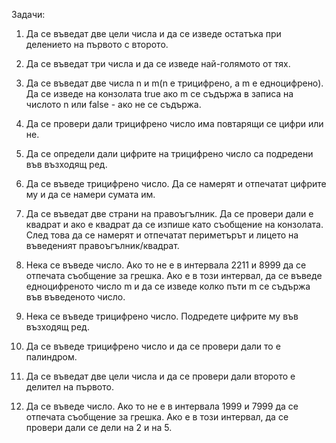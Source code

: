 Задачи:

1. Да се въведат две цели числа и да се изведе остатъка при делението на първото с второто.

2. Да се въведат три числа и да се изведе най-голямото от тях.

3. Да се въведат две числа n и m(n е трицифрено, а m е едноцифрено). Да се изведе на конзолата true ако m се съдържа в записа на числото n или false - ако не се съдържа.

4. Да се провери дали трицифрено число има повтарящи се цифри или не.

5. Да се определи дали цифрите на трицифрено число са подредени във възходящ ред.

6. Да се въведе трицифрено число. Да се намерят и отпечатат цифрите му и да се намери сумата им.

7. Да се въведат две страни на правоъгълник. Да се провери дали е квадрат и ако е квадрат да се изпише като съобщение на конзолата. След това да се намерят и отпечатат периметърът и лицето на въведеният правоъгълник/квадрат.

8. Нека се въведе число. Ако то не е в интервала 2211 и 8999 да се отпечата съобщение за грешка. Ако е в този интервал, да се въведе едноцифреното число m и да се изведе колко пъти m се съдържа във въведеното число.

9. Нека се въведе трицифрено число. Подредете цифрите му във възходящ ред.

10. Да се въведе трицифрено число и да се провери дали то е палиндром.

11. Да се въведат две цели числа и да се провери дали второто е делител на първото.

12. Да се въведе число. Ако то не е в интервала 1999 и 7999 да се отпечата съобщение за грешка. Ако е в този интервал, да се провери дали се дели на 2 и на 5.

